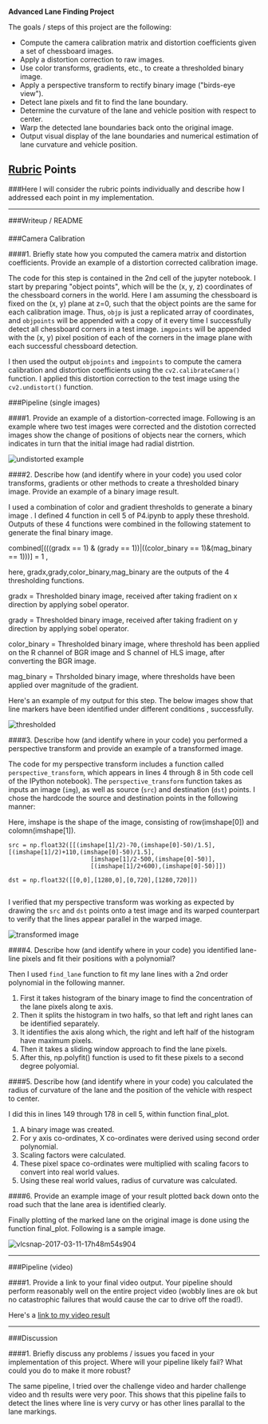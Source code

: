 
**Advanced Lane Finding Project**

The goals / steps of this project are the following:

* Compute the camera calibration matrix and distortion coefficients given a set of chessboard images.
* Apply a distortion correction to raw images.
* Use color transforms, gradients, etc., to create a thresholded binary image.
* Apply a perspective transform to rectify binary image ("birds-eye view").
* Detect lane pixels and fit to find the lane boundary.
* Determine the curvature of the lane and vehicle position with respect to center.
* Warp the detected lane boundaries back onto the original image.
* Output visual display of the lane boundaries and numerical estimation of lane curvature and vehicle position.

[//]: # (Image References)

[image1]: ./examples/undistort_output.png "Undistorted"
[image2]: ./test_images/test1.jpg "Road Transformed"
[image3]: ./examples/binary_combo_example.jpg "Binary Example"
[image4]: ./examples/warped_straight_lines.jpg "Warp Example"
[image5]: ./examples/color_fit_lines.jpg "Fit Visual"
[image6]: ./examples/example_output.jpg "Output"
[video1]: ./project_video.mp4 "Video"

## [Rubric](https://review.udacity.com/#!/rubrics/571/view) Points
###Here I will consider the rubric points individually and describe how I addressed each point in my implementation.  

---
###Writeup / README

####
###Camera Calibration

####1. Briefly state how you computed the camera matrix and distortion coefficients. Provide an example of a distortion corrected calibration image.

The code for this step is contained in the 2nd cell of the jupyter notebook.
I start by preparing "object points", which will be the (x, y, z) coordinates of the chessboard corners in the world. Here I am assuming the chessboard is fixed on the (x, y) plane at z=0, such that the object points are the same for each calibration image.  Thus, `objp` is just a replicated array of coordinates, and `objpoints` will be appended with a copy of it every time I successfully detect all chessboard corners in a test image.  `imgpoints` will be appended with the (x, y) pixel position of each of the corners in the image plane with each successful chessboard detection.  

I then used the output `objpoints` and `imgpoints` to compute the camera calibration and distortion coefficients using the `cv2.calibrateCamera()` function.  I applied this distortion correction to the test image using the `cv2.undistort()` function.



###Pipeline (single images)

####1. Provide an example of a distortion-corrected image.
Following is an example where two test images were corrected and the distotion corrected images show the change of positions of objects near the corners, which indicates in turn that the initial image had radial distrtion.

![undistorted example](https://cloud.githubusercontent.com/assets/26251015/23821623/7ae12964-065e-11e7-8a16-12155042b09c.png)

####2. Describe how (and identify where in your code) you used color transforms, gradients or other methods to create a thresholded binary image.  Provide an example of a binary image result.

I used a combination of color and gradient thresholds to generate a binary image . I defined 4 function in cell 5 of P4.ipynb to apply these threshold. Outputs of these 4 functions were combined in the following statement to generate the final binary image.

combined[(((gradx == 1) & (grady == 1))|((color_binary == 1)&(mag_binary == 1)))] = 1  , 

here,
gradx,grady,color_binary,mag_binary are the outputs of the 4 thresholding functions.

gradx = Thresholded binary image, received after taking fradient on x direction by applying sobel operator.

grady = Thresholded binary image, received after taking fradient on y direction by applying sobel operator.

color_binary = Thresholded binary image, where threshold has been applied on the R channel of BGR image and S channel of HLS                image, after converting the BGR image. 

mag_binary = Thrsholded binary image, where thresholds have been applied over magnitude of the gradient.


Here's an example of my output for this step. The below images show that line markers have been identified under different conditions , successfully.

![thresholded](https://cloud.githubusercontent.com/assets/26251015/23822285/22d14d14-0670-11e7-96cf-2937bc441516.png)

####3. Describe how (and identify where in your code) you performed a perspective transform and provide an example of a transformed image.

The code for my perspective transform includes a function called `perspective_transform`, which appears in lines 4 through 8 in 5th code cell of the IPython notebook).  The `perspective_transform` function takes as inputs an image (`img`), as well as source (`src`) and destination (`dst`) points.  I chose the hardcode the source and destination points in the following manner:

Here, imshape is the shape of the image, consisting of row(imshape[0]) and colomn(imshape[1]).

```
src = np.float32([[(imshape[1]/2)-70,(imshape[0]-50)/1.5],[(imshape[1]/2)+110,(imshape[0]-50)/1.5],
                       [imshape[1]/2-500,(imshape[0]-50)],
                       [(imshape[1]/2+600),(imshape[0]-50)]])
    
dst = np.float32([[0,0],[1280,0],[0,720],[1280,720]])


```


I verified that my perspective transform was working as expected by drawing the `src` and `dst` points onto a test image and its warped counterpart to verify that the lines appear parallel in the warped image.

![transformed image](https://cloud.githubusercontent.com/assets/26251015/23822638/8d18942e-0676-11e7-9d8b-482356c95930.png)



####4. Describe how (and identify where in your code) you identified lane-line pixels and fit their positions with a polynomial?

Then I used `find_lane` function to fit my lane lines with a 2nd order polynomial in the following manner.

1. First it takes histogram of the binary image to find the concentration of the lane pixels along te axis.
2. Then it splits the histogram in two halfs, so that left and right lanes can be identified separately.
3. It identifies the axis along which, the right and left half of the histogram have maximum pixels.
4. Then it takes a sliding window approach to find the lane pixels.
5. After this, np.polyfit() function is used to fit these pixels to a second degree polyomial.



####5. Describe how (and identify where in your code) you calculated the radius of curvature of the lane and the position of the vehicle with respect to center.

I did this in lines 149 through 178 in cell 5, within function final_plot.

1. A binary image was created.
2. For y axis co-ordinates, X co-ordinates were derived using second order polynomial.
3. Scaling factors were calculated.
4. These pixel space co-ordinates were multiplied with scaling facors to convert into real world values.
5. Using these real world values, radius of curvature was calculated.

 

####6. Provide an example image of your result plotted back down onto the road such that the lane area is identified clearly.

Finally plotting of the marked lane on the original image is done using the function final_plot. Following is a sample image.

![vlcsnap-2017-03-11-17h48m54s904](https://cloud.githubusercontent.com/assets/26251015/23823186/0f42d3ae-0683-11e7-927a-1af06797a405.png)

---

###Pipeline (video)

####1. Provide a link to your final video output.  Your pipeline should perform reasonably well on the entire project video (wobbly lines are ok but no catastrophic failures that would cause the car to drive off the road!).

Here's a [link to my video result](./project_video.mp4)

---

###Discussion

####1. Briefly discuss any problems / issues you faced in your implementation of this project.  Where will your pipeline likely fail?  What could you do to make it more robust?

The same pipeline, I tried over the challenge video and harder challenge video and th results were very poor. This shows that this pipeline fails to detect the lines where line is very curvy or has other lines parallal to the lane markings.



